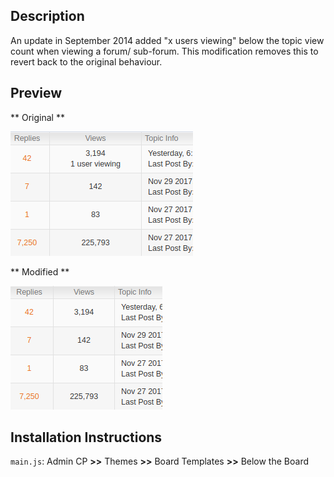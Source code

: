 ## Description

An update in September 2014 added "x users viewing" below the topic view count when viewing a forum/ sub-forum. This modification removes this to revert back to the original behaviour.

## Preview

** Original **

![Before](https://github.com/KeirSimmons/ZetaBoards/blob/master/RemoveUsersViewing/before.png)

** Modified **

![After](https://github.com/KeirSimmons/ZetaBoards/blob/master/RemoveUsersViewing/after.png)

## Installation Instructions

`main.js`: Admin CP **>>** Themes **>>** Board Templates **>>** Below the Board
